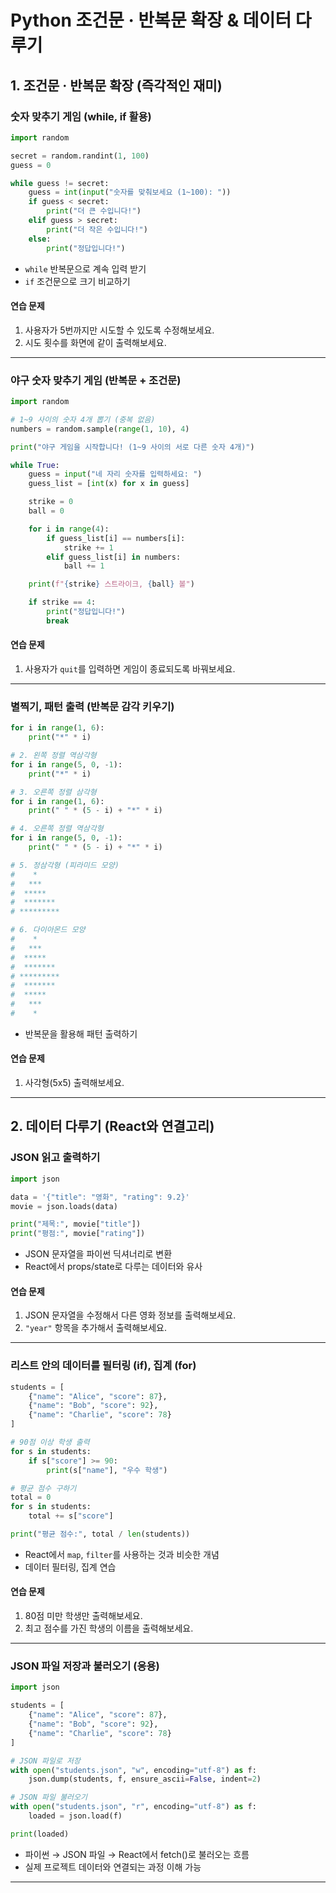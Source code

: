 # Python 조건문 · 반복문 확장 & 데이터 다루기

## 1. 조건문 · 반복문 확장 (즉각적인 재미)

### 숫자 맞추기 게임 (while, if 활용)
```python
import random

secret = random.randint(1, 100)
guess = 0

while guess != secret:
    guess = int(input("숫자를 맞춰보세요 (1~100): "))
    if guess < secret:
        print("더 큰 수입니다!")
    elif guess > secret:
        print("더 작은 수입니다!")
    else:
        print("정답입니다!")
```
- `while` 반복문으로 계속 입력 받기
- `if` 조건문으로 크기 비교하기

#### 연습 문제
1. 사용자가 5번까지만 시도할 수 있도록 수정해보세요.  
2. 시도 횟수를 화면에 같이 출력해보세요.  

---

### 야구 숫자 맞추기 게임 (반복문 + 조건문)
```python
import random

# 1~9 사이의 숫자 4개 뽑기 (중복 없음)
numbers = random.sample(range(1, 10), 4)

print("야구 게임을 시작합니다! (1~9 사이의 서로 다른 숫자 4개)")

while True:
    guess = input("네 자리 숫자를 입력하세요: ")
    guess_list = [int(x) for x in guess]

    strike = 0
    ball = 0

    for i in range(4):
        if guess_list[i] == numbers[i]:
            strike += 1
        elif guess_list[i] in numbers:
            ball += 1

    print(f"{strike} 스트라이크, {ball} 볼")

    if strike == 4:
        print("정답입니다!")
        break
```

#### 연습 문제
1. 사용자가 `quit`를 입력하면 게임이 종료되도록 바꿔보세요.  

---

### 별찍기, 패턴 출력 (반복문 감각 키우기)
```python
for i in range(1, 6):
    print("*" * i)

# 2. 왼쪽 정렬 역삼각형
for i in range(5, 0, -1):
    print("*" * i)

# 3. 오른쪽 정렬 삼각형
for i in range(1, 6):
    print(" " * (5 - i) + "*" * i)

# 4. 오른쪽 정렬 역삼각형
for i in range(5, 0, -1):
    print(" " * (5 - i) + "*" * i)

# 5. 정삼각형 (피라미드 모양)
#    *
#   ***
#  *****
#  *******
# *********

# 6. 다이아몬드 모양
#    *
#   ***
#  *****
#  *******
# *********
#  *******
#  *****
#   ***
#    *
```
- 반복문을 활용해 패턴 출력하기

#### 연습 문제
1. 사각형(5x5) 출력해보세요.  

---

## 2. 데이터 다루기 (React와 연결고리)

### JSON 읽고 출력하기
```python
import json

data = '{"title": "영화", "rating": 9.2}'
movie = json.loads(data)

print("제목:", movie["title"])
print("평점:", movie["rating"])
```

- JSON 문자열을 파이썬 딕셔너리로 변환
- React에서 props/state로 다루는 데이터와 유사

#### 연습 문제
1. JSON 문자열을 수정해서 다른 영화 정보를 출력해보세요.  
2. `"year"` 항목을 추가해서 출력해보세요.  

---

### 리스트 안의 데이터를 필터링 (if), 집계 (for)
```python
students = [
    {"name": "Alice", "score": 87},
    {"name": "Bob", "score": 92},
    {"name": "Charlie", "score": 78}
]

# 90점 이상 학생 출력
for s in students:
    if s["score"] >= 90:
        print(s["name"], "우수 학생")

# 평균 점수 구하기
total = 0
for s in students:
    total += s["score"]

print("평균 점수:", total / len(students))
```
- React에서 `map`, `filter`를 사용하는 것과 비슷한 개념
- 데이터 필터링, 집계 연습

#### 연습 문제
1. 80점 미만 학생만 출력해보세요.  
2. 최고 점수를 가진 학생의 이름을 출력해보세요.  

---

### JSON 파일 저장과 불러오기 (응용)
```python
import json

students = [
    {"name": "Alice", "score": 87},
    {"name": "Bob", "score": 92},
    {"name": "Charlie", "score": 78}
]

# JSON 파일로 저장
with open("students.json", "w", encoding="utf-8") as f:
    json.dump(students, f, ensure_ascii=False, indent=2)

# JSON 파일 불러오기
with open("students.json", "r", encoding="utf-8") as f:
    loaded = json.load(f)

print(loaded)
```

- 파이썬 → JSON 파일 → React에서 fetch()로 불러오는 흐름  
- 실제 프로젝트 데이터와 연결되는 과정 이해 가능  

---
